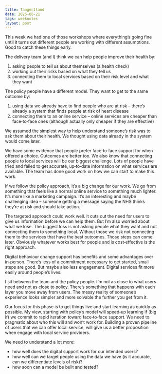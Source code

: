 ```yaml
---
title: Tangentland
date: 2025-06-21
tags: weeknotes
layout: post
---
```


This week we had one of those workshops where everything’s going fine until it turns out different people are working with different assumptions. Good to catch these things early.

The delivery team (and I) think we can help people improve their health by:

1. asking people to tell us about themselves (a health check)
2. working out their risks based on what they tell us
3. connecting them to local services based on their risk level and what they want

The policy people have a different model. They want to get to the same outcome by:

1. using data we already have to find people who are at risk – there’s already a system that finds people at risk of heart disease
2. connecting them to an online service – online services are cheaper than face‑to‑face ones (although actually only cheaper if they are effective)

We assumed the simplest way to help understand someone’s risk was to ask them about their health. We thought using data already in the system would come later.

We have some evidence that people prefer face‑to‑face support for when offered a choice. Outcomes are better too. We also know that connecting people to local services will be our biggest challenge. Lots of people have tried and failed to get accurate, up‑to‑date information on what services are available. The team has done good work on how we can start to make this work.

If we follow the policy approach, it’s a big change for our work. We go from something that feels like a normal online service to something much lighter. It’s more like a marketing campaign. It’s an interesting and maybe challenging idea – someone getting a message saying the NHS thinks they’re at risk and should take action.

The targeted approach could work well. It cuts out the need for users to give us information before we can help them. But I’m also worried about what we lose. The biggest loss is not asking people what they want and not connecting them to something local. Without those we risk not connecting them to the services that have the best outcomes. Those steps can come later. Obviously whatever works best for people and is cost‑effective is the right approach.

Digital behaviour change support has benefits and some advantages over in‑person. There’s less of a commitment necessary to get started, small steps are good. But maybe also less engagement. Digital services fit more easily around people’s lives.

I sit between the team and the policy people. I’m not as close to what users need and not as close to policy. There’s something that happens with each layer you move away from users. The messy reality of someone’s experience looks simpler and more solvable the further you get from it.

Our focus for this phase is to get things live and start learning as quickly as possible. My view, starting with policy’s model will speed‑up learning if (big if) we commit to rapid iteration toward face‑to‑face support. We need to pragmatic about who this will and won’t work for. Building a proven pipeline of users that we can offer local service, will give us a better proposition when engage with local service providers.

We need to understand a lot more:
- how well does the digital support work for our intended users?
- how well can we target people using the data we have (is it accurate, can we differentiate levels of risk)?
- how soon can a model be built and tested?
